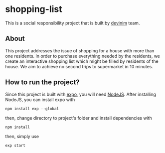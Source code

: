 # shopping-list
This is a social responsibility project that is built by [devinim](https://devin.im) team.

## About
This project addresses the issue of shopping for a house with more than one residents. In order to purchase everything needed by the residents, we create an interactive shopping list which might be filled by residents of the house. We aim to achieve no second trips to supermarket in 10 minutes.

## How to run the project?
Since this project is built with [expo](https://expo.io), you will need [NodeJS](https://nodejs.org/).
After installing NodeJS, you can install expo with

```
npm install exp --global
```

then, change directory to project's folder and install dependencies with
```
npm install
```

then, simply use

```
exp start
```
